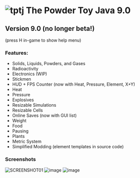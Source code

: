 # ![tptj](https://github.com/user-attachments/assets/08132876-76f4-4132-b4dc-e8ca2daaf51f) The Powder Toy Java 9.0

## Version 9.0 (no longer beta!)
(press H in-game to show help menu)
### Features:
- Solids, Liquids, Powders, and Gases
- Radioactivity
- Electronics (WIP)
- Stickmen
- HUD + FPS Counter (now with Heat, Pressure, Element, X+Y)
- Heat
- Pressure
- Explosives
- Resizable Simulations
- Resizable Cells
- Online Saves (now with GUI list)
- Weight
- Food
- Pausing
- Plants
- Metric System
- Simplified Modding (element templates in source code)

### Screenshots
![SCREENSHOT01](https://github.com/user-attachments/assets/cfd4292f-6aa0-4396-8d9d-04c4f0de5b3e)
![image](https://github.com/user-attachments/assets/19481f8e-06a7-4d81-bb47-a489d85e4354)
![image](https://github.com/user-attachments/assets/90c7d623-a51d-483c-8900-1514c9de7d45)

